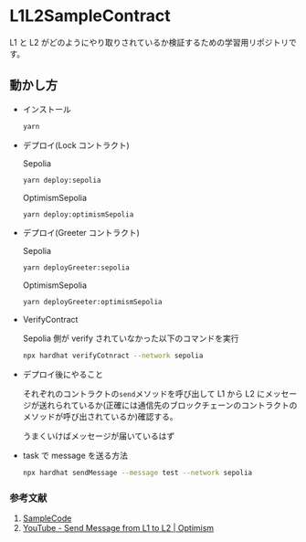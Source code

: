 # L1L2SampleContract

L1 と L2 がどのようにやり取りされているか検証するための学習用リポジトリです。

## 動かし方

- インストール

  ```bash
  yarn
  ```

- デプロイ(Lock コントラクト)

  Sepolia

  ```bash
  yarn deploy:sepolia
  ```

  OptimismSepolia

  ```bash
  yarn deploy:optimismSepolia
  ```

- デプロイ(Greeter コントラクト)

  Sepolia

  ```bash
  yarn deployGreeter:sepolia
  ```

  OptimismSepolia

  ```bash
  yarn deployGreeter:optimismSepolia
  ```

- VerifyContract

  Sepolia 側が verify されていなかった以下のコマンドを実行

  ```bash
  npx hardhat verifyCotnract --network sepolia
  ```

- デプロイ後にやること

  それぞれのコントラクトの`send`メソッドを呼び出して L1 から L2 にメッセージが送れられているか(正確には通信先のブロックチェーンのコントラクトのメソッドが呼び出されているか)確認する。

  うまくいけばメッセージが届いているはず

- task で message を送る方法

  ```bash
  npx hardhat sendMessage --message test --network sepolia
  ```

### 参考文献

1. [SampleCode](https://github.com/t4sk/notes/blob/main/op/contracts/Greeter.sol)
2. [YouTube - Send Message from L1 to L2 | Optimism](https://www.youtube.com/watch?v=SKl5pEs8reY&t=9s)
